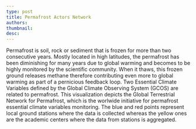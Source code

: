 ```yaml
---
type: post
title: Permafrost Actors Network
authors:
thumbnail:
desc: 
---
```


Permafrost is soil, rock or sediment that is frozen for more than two consecutive years. Mostly located in high latitudes, the permafrost has been diminishing for many years due to global warming and becomes to be highly monitored by the scientific community. When it thaws, this frozen ground releases methane therefore contributing even more to global warming as part of a pernicious feedback loop. Two Essential Climate Variables defined by the Global Climate Observing System (GCOS) are related to permafrost. This visualization depicts the Global Terrestrial Network for Permafrost, which is the worlwide initiative for permafrost essential climate variables monitoring. The blue and red points represent local ground stations where the data is collected whereas the yellow ones are the academic centers where the data from stations is aggregated. 
